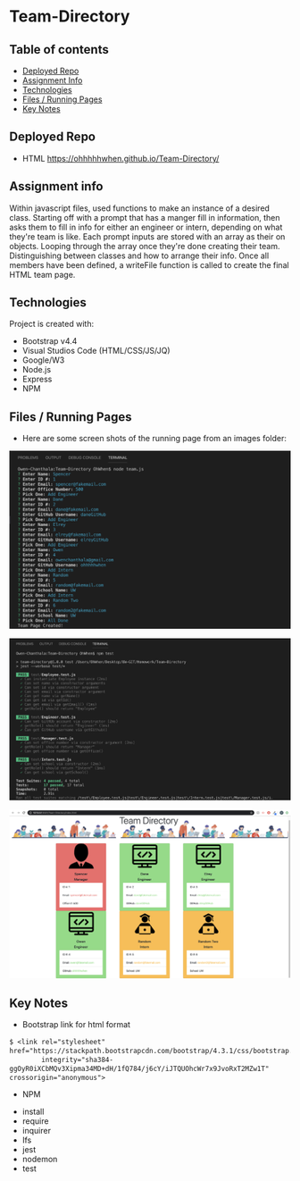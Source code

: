 # Team-Directory

## Table of contents
* [Deployed Repo](#deployed-repo)
* [Assignment Info](#assignment-info)
* [Technologies](#technologies)
* [Files / Running Pages](#files)
* [Key Notes](#key-notes)

## Deployed Repo
* HTML
 https://ohhhhhwhen.github.io/Team-Directory/

## Assignment info
Within javascript files, used functions to make an instance
of a desired class. Starting off with a prompt that has a manger
fill in information, then asks them to fill in info for either an 
engineer or intern, depending on what they're team is like. Each prompt
inputs are stored with an array as their on objects. Looping through the 
array once they're done creating their team. Distinguishing between classes
and how to arrange their info. Once all members have been defined, a writeFile 
function is called to create the final HTML team page.
	
## Technologies
Project is created with:
* Bootstrap v4.4
* Visual Studios Code (HTML/CSS/JS/JQ)
* Google/W3
* Node.js
* Express
* NPM
	
## Files / Running Pages
* Here are some screen shots of the running page from an images folder:

 ![Terminal Prompts/Inputs](images/team-inputs.png)

 ![Terminal Test](images/npm-test.png)

 ![HTML Page](images/finished-team.png)


## Key Notes
* Bootstrap link for html format

```
$ <link rel="stylesheet" href="https://stackpath.bootstrapcdn.com/bootstrap/4.3.1/css/bootstrap.min.css"
        integrity="sha384-ggOyR0iXCbMQv3Xipma34MD+dH/1fQ784/j6cY/iJTQUOhcWr7x9JvoRxT2MZw1T" crossorigin="anonymous">
```

*  NPM
- install
- require
- inquirer
- lfs 
- jest
- nodemon
- test